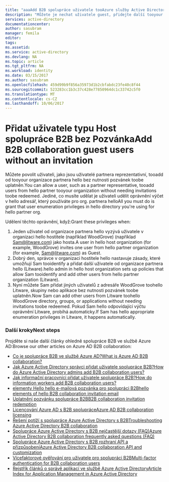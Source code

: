 ```yaml
---
title: "aaaAdd B2B spolupráce uživatele tooAzure služby Active Directory bez pozvánku | Microsoft Docs"
description: "Můžete je nechat uživatele guest, přidejte další tooyour hosta uživatele Azure AD bez uplatňuje Pozvánka v Azure Active Directory s B2B spolupráce."
services: active-directory
documentationcenter: 
author: sasubram
manager: femila
editor: 
tags: 
ms.assetid: 
ms.service: active-directory
ms.devlang: NA
ms.topic: article
ms.tgt_pltfrm: NA
ms.workload: identity
ms.date: 03/15/2017
ms.author: sasubram
ms.openlocfilehash: 459d99b9f856a35973d1b2cbfabdc23fe40c8f44
ms.sourcegitcommit: 523283cc1b3c37c428e77850964dc1c33742c5f0
ms.translationtype: MT
ms.contentlocale: cs-CZ
ms.lasthandoff: 10/06/2017
---
```

# <a name="add-b2b-collaboration-guest-users-without-an-invitation"></a><span data-ttu-id="9709f-103">Přidat uživatele typu Host spolupráce B2B bez Pozvánka</span><span class="sxs-lookup"><span data-stu-id="9709f-103">Add B2B collaboration guest users without an invitation</span></span>

<span data-ttu-id="9709f-104">Můžete povolit uživateli, jako jsou uživatelé partnera reprezentativní, tooadd od tooyour organizace partnera hello bez nutnosti pozvánek toobe uplatněn.</span><span class="sxs-lookup"><span data-stu-id="9709f-104">You can allow a user, such as a partner representative, tooadd users from hello partner tooyour organization without needing invitations toobe redeemed.</span></span> <span data-ttu-id="9709f-105">Jediné, co musíte udělat je uživateli udělit oprávnění výčet v hello adresář, který používáte pro org. partnera hello</span><span class="sxs-lookup"><span data-stu-id="9709f-105">All you must do is grant that user enumeration privileges in hello directory you're using for hello partner org.</span></span> 

<span data-ttu-id="9709f-106">Udělení těchto oprávnění, když:</span><span class="sxs-lookup"><span data-stu-id="9709f-106">Grant these privileges when:</span></span>

1. <span data-ttu-id="9709f-107">Jeden uživatel od organizace partnera hello vyzývá uživatele v organizaci hello hostitele (například WoodGrove) (například Sam@litware.com) jako hosta.</span><span class="sxs-lookup"><span data-stu-id="9709f-107">A user in hello host organization (for example, WoodGrove) invites one user from hello partner organization (for example, Sam@litware.com) as Guest.</span></span>
2. <span data-ttu-id="9709f-108">Dobrý den, správce v organizaci hostitele hello nastavuje zásady, které umožňují Sam tooidentify a přidat další uživatele od organizace partnera hello (Litware).</span><span class="sxs-lookup"><span data-stu-id="9709f-108">hello admin in hello host organization sets up policies that allow Sam tooidentify and add other users from hello partner organization (Litware).</span></span>
3. <span data-ttu-id="9709f-109">Nyní můžete Sam přidat jiných uživatelů z adresáře WoodGrove toohello Litware, skupiny nebo aplikace bez nutnosti pozvánek toobe uplatněn.</span><span class="sxs-lookup"><span data-stu-id="9709f-109">Now Sam can add other users from Litware toohello WoodGrove directory, groups, or applications without needing invitations toobe redeemed.</span></span> <span data-ttu-id="9709f-110">Pokud Sam hello odpovídající výčtu oprávnění Litware, probíhá automaticky.</span><span class="sxs-lookup"><span data-stu-id="9709f-110">If Sam has hello appropriate enumeration privileges in Litware, it happens automatically.</span></span>

### <a name="next-steps"></a><span data-ttu-id="9709f-111">Další kroky</span><span class="sxs-lookup"><span data-stu-id="9709f-111">Next steps</span></span>

<span data-ttu-id="9709f-112">Projděte si naše další články ohledně spolupráce B2B ve službě Azure AD:</span><span class="sxs-lookup"><span data-stu-id="9709f-112">Browse our other articles on Azure AD B2B collaboration:</span></span>

* [<span data-ttu-id="9709f-113">Co je spolupráce B2B ve službě Azure AD?</span><span class="sxs-lookup"><span data-stu-id="9709f-113">What is Azure AD B2B collaboration?</span></span>](active-directory-b2b-what-is-azure-ad-b2b.md)
* [<span data-ttu-id="9709f-114">Jak Azure Active Directory správci přidat uživatele spolupráce B2B?</span><span class="sxs-lookup"><span data-stu-id="9709f-114">How do Azure Active Directory admins add B2B collaboration users?</span></span>](active-directory-b2b-admin-add-users.md)
* [<span data-ttu-id="9709f-115">Jak informační pracovníci přidat uživatele spolupráce B2B?</span><span class="sxs-lookup"><span data-stu-id="9709f-115">How do information workers add B2B collaboration users?</span></span>](active-directory-b2b-iw-add-users.md)
* [<span data-ttu-id="9709f-116">elementy Hello hello e-mailová pozvánka pro spolupráci B2B</span><span class="sxs-lookup"><span data-stu-id="9709f-116">hello elements of hello B2B collaboration invitation email</span></span>](active-directory-b2b-invitation-email.md)
* [<span data-ttu-id="9709f-117">Uplatnění pozvánku spolupráce B2B</span><span class="sxs-lookup"><span data-stu-id="9709f-117">B2B collaboration invitation redemption</span></span>](active-directory-b2b-redemption-experience.md)
* [<span data-ttu-id="9709f-118">Licencování Azure AD s B2B spolupráce</span><span class="sxs-lookup"><span data-stu-id="9709f-118">Azure AD B2B collaboration licensing</span></span>](active-directory-b2b-licensing.md)
* [<span data-ttu-id="9709f-119">Řešení potíží s spolupráce Azure Active Directory s B2B</span><span class="sxs-lookup"><span data-stu-id="9709f-119">Troubleshooting Azure Active Directory B2B collaboration</span></span>](active-directory-b2b-troubleshooting.md)
* [<span data-ttu-id="9709f-120">Spolupráce Azure Active Directory s B2B nejčastější dotazy (FAQ)</span><span class="sxs-lookup"><span data-stu-id="9709f-120">Azure Active Directory B2B collaboration frequently asked questions (FAQ)</span></span>](active-directory-b2b-faq.md)
* [<span data-ttu-id="9709f-121">Spolupráce Azure Active Directory s B2B rozhraní API a přizpůsobení</span><span class="sxs-lookup"><span data-stu-id="9709f-121">Azure Active Directory B2B collaboration API and customization</span></span>](active-directory-b2b-api.md)
* [<span data-ttu-id="9709f-122">Vícefaktorové ověřování pro uživatele pro spolupráci B2B</span><span class="sxs-lookup"><span data-stu-id="9709f-122">Multi-factor authentication for B2B collaboration users</span></span>](active-directory-b2b-mfa-instructions.md)
* [<span data-ttu-id="9709f-123">Rejstřík článků o správě aplikací ve službě Azure Active Directory</span><span class="sxs-lookup"><span data-stu-id="9709f-123">Article Index for Application Management in Azure Active Directory</span></span>](active-directory-apps-index.md)